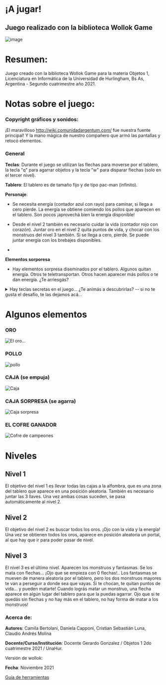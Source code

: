 # ¡A jugar! 

## Juego realizado con la biblioteca Wollok Game
![image](https://media.giphy.com/media/PAFmlWCsSrWuWNhW2T/giphy.gif)

# Resumen:
Juego creado con la biblioteca Wollok Game para la materia Objetos 1, Licenciatura en Informática de la Universidad de Hurlingham, Bs As, Argentina - Segundo cuatrimestre año 2021.

# Notas sobre el juego:

### Copyright gráficos y sonidos:

¡El maravilloso http://wiki.comunidadargentum.com/ fue nuestra fuente principal!
Y la mano mágica de nuestro compañero que armó las pantallas y retocó elementos.

### General

**Teclas**: Durante el juego se utilizan las flechas para moverse por el tablero, la tecla "q" para agarrar objetos y la tecla "w" para disparar flechas (solo en el tercer nivel).

**Tablero**: El tablero es de tamaño fijo y de tipo pac-man (infinito).

**Personaje**: 
- Se necesita energía (contador azul con rayo) para caminar, si llega a cero pierde. La energía se obtiene comiendo los pollos que aparecen en el tablero. Son pocos ¡aprovechá bien la energía disponible!

- Desde el nivel 2 también es necesario cuidar la vida (contador rojo con corazón). Juntar oro en el nivel 2 quita puntos de vida, y chocar con los monstruos del nivel 3 también. Si se llega a cero, pierde. Se puede juntar energía con los brebajes disponibles.
- 
**Elementos sorporesa**
- Hay elementos sorpresa diseminados por el tablero. Algunos quitan energía. Otros te teletransportan. Otros hacen aparecer más pollos o te dan energía. ¿Te arriesgás?
<details>
  <summary>
    Hay teclas secretas en el juego... ¿Te animás a descubrirlas? -- si no te gusta el desafío, te las dejamos acá...</summary>
La tecla `n` te da pistas sobre el estado del nivel...
La combinación de `shift` con el `2` o con el `3` te lleva directo a esos niveles.
Estés en el nivel que estés, podés pasarlo presionando `z`
</details>

# Algunos elementos

### ORO
![El oro...](https://user-images.githubusercontent.com/82007389/144206605-7c4ecd4b-0282-4184-be23-072e3eed7bf2.png)

### POLLO
![pollo](https://user-images.githubusercontent.com/82007389/144206653-af4c7363-5c62-4855-ab23-e2343e90fc39.png)

### CAJA (se empuja)
![Caja](https://user-images.githubusercontent.com/82007389/144206417-59e72e1f-de4d-42c2-94e3-652d78c3092d.png)

### CAJA SORPRESA (se agarra)
![Caja sorpresa](https://user-images.githubusercontent.com/82007389/144206379-dc9ecb93-d2ff-446c-bed7-a26f692130dc.png)

### EL COFRE GANADOR
![Cofre de campeones](https://user-images.githubusercontent.com/82007389/144206449-9240e9a9-7acd-4d2f-8231-8976a54cec83.png)

# Niveles

## Nivel 1

El objetivo del nivel 1 es llevar todas las cajas a la alfombra, que es una zona del tablero que aparece en una posición aleatoria. También es necesario juntar las 3 llaves. Una vez ambas cosas suceden, se pasa automáticamente al nivel 2.

## Nivel 2

El objetivo del nivel 2 es buscar todos los oros. ¡Ojo con la vida y la energía! Una vez se obtienen todos los oros, aparece en posición aleatoria un portal, al que hay que ir para poder pasar de nivel.

## Nivel 3

El nivel 3 es el último nivel. Aparecen los monstruos y fantasmas. Se los mata con flechas... ¡Ojo que se empieza con 0 flechas!.. Los fantasmas se mueven de manera aleatoria por el tablero, pero los dos monstruos mayores te van a perseguir a donde sea que vayas. Si te chocan, te quitan puntos de vida... y pueden matarte! Cuando lográs matar un monstruo, una flecha aparece en algún lugar del tablero para que la puedas agarrar. Ojo que si te quedás sin flechas y no hay más en el tablero, no hay forma de matar a los monstruos!

### Acerca de:

**Autores**: Camila Bertolani, Daniela Capponi, Cristian Sebastián Luna, Claudio Andrés Molina

**Docente/Curso/Institución**: Docente Gerardo Gonzalez / Objetos 1 2do cuatrimestre 2021 / UnaHur.

Versión de wollok:

**Fecha**: Noviembre 2021

[Guía de herramientas](https://www.wollok.org/documentacion/conceptos/)





